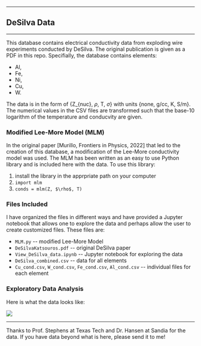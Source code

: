 
____
## DeSilva Data
____

This database contains electrical conductivity data from exploding wire experiments conducted by DeSilva. The original publication is given as a PDF in this repo. Specifially, the database contains elements:
* Al,
* Fe,
* Ni,
* Cu,
* W.

The data is in the form of {Z_{nuc}, $\rho$, T, $\sigma$} with units {none, g/cc, K, S/m}. The numerical values in the CSV files are transformed such that the base-10 logarithm of the temperature and conducvity are given. 


### Modified Lee-More Model (MLM)

In the original paper [Murillo, Frontiers in Physics, 2022] that led to the creation of this database, a modification of the Lee-More conductivity model was used. The MLM has been written as an easy to use Python library and is included here with the data. To use this library:
1. install the library in the apprpriate path on your computer
2. `import mlm`
3. `conds = mlm(Z, $\rho$, T)`


### Files Included 

I have organized the files in different ways and have provided a Jupyter notebook that allows one to explore the data and perhaps allow the user to create customized files. These files are:
* `MLM.py` -- modified Lee-More Model
* `DeSilvaKatsouros.pdf` -- original DeSilva paper
* `View_DeSilva_data.ipynb` -- Jupyter notebook for exploring the data
* `DeSilva_combined.csv` -- data for all elements
* `Cu_cond.csv`, `W_cond.csv`, `Fe_cond.csv`, `Al_cond.csv` -- individual files for each element


### Exploratory Data Analysis

Here is what the data looks like:

![](combined_plot.png)


____
Thanks to Prof. Stephens at Texas Tech and Dr. Hansen at Sandia for the data. If you have data beyond what is here, please send it to me! 



